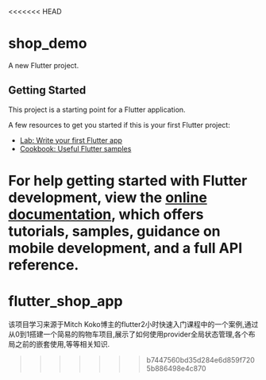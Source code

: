 <<<<<<< HEAD
# shop_demo

A new Flutter project.

## Getting Started

This project is a starting point for a Flutter application.

A few resources to get you started if this is your first Flutter project:

- [Lab: Write your first Flutter app](https://docs.flutter.dev/get-started/codelab)
- [Cookbook: Useful Flutter samples](https://docs.flutter.dev/cookbook)

For help getting started with Flutter development, view the
[online documentation](https://docs.flutter.dev/), which offers tutorials,
samples, guidance on mobile development, and a full API reference.
=======
# flutter_shop_app
该项目学习来源于Mitch Koko博主的flutter2小时快速入门课程中的一个案例,通过从0到1搭建一个简易的购物车项目,展示了如何使用provider全局状态管理,各个布局之前的嵌套使用,等等相关知识.
>>>>>>> b7447560bd35d284e6d859f7205b886498e4c870
